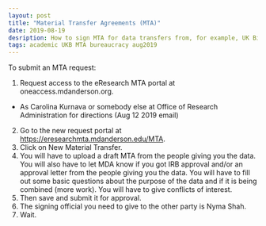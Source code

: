 ```yaml
---
layout: post
title: "Material Transfer Agreements (MTA)"
date: 2019-08-19
desription: How to sign MTA for data transfers from, for example, UK Biobank
tags: academic UKB MTA bureaucracy aug2019
---
```


To submit an MTA request:

1. Request access to the eResearch MTA portal at oneaccess.mdanderson.org.
  * As Carolina Kurnava or somebody else at Office of Research Administration for directions (Aug 12 2019 email)
2. Go to the new request portal at https://eresearchmta.mdanderson.edu/MTA.
3. Click on New Material Transfer.
4. You will have to upload a draft MTA from the people giving you the data. You will also have to let MDA know if you got IRB approval and/or an approval letter from the people giving you the data. You will have to fill out some basic questions about the purpose of the data and if it is being combined (more work). You will have to give conflicts of interest.
5. Then save and submit it for approval.
6. The signing official you need to give to the other party is Nyma Shah.
7. Wait.





